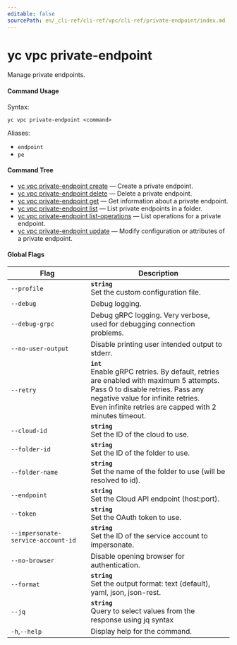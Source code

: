 ```yaml
---
editable: false
sourcePath: en/_cli-ref/cli-ref/vpc/cli-ref/private-endpoint/index.md
---
```


# yc vpc private-endpoint

Manage private endpoints.

#### Command Usage

Syntax: 

`yc vpc private-endpoint <command>`

Aliases: 

- `endpoint`
- `pe`

#### Command Tree

- [yc vpc private-endpoint create](create.md) — Create a private endpoint.
- [yc vpc private-endpoint delete](delete.md) — Delete a private endpoint.
- [yc vpc private-endpoint get](get.md) — Get information about a private endpoint.
- [yc vpc private-endpoint list](list.md) — List private endpoints in a folder.
- [yc vpc private-endpoint list-operations](list-operations.md) — List operations for a private endpoint.
- [yc vpc private-endpoint update](update.md) — Modify configuration or attributes of a private endpoint.

#### Global Flags

| Flag | Description |
|----|----|
|`--profile`|<b>`string`</b><br/>Set the custom configuration file.|
|`--debug`|Debug logging.|
|`--debug-grpc`|Debug gRPC logging. Very verbose, used for debugging connection problems.|
|`--no-user-output`|Disable printing user intended output to stderr.|
|`--retry`|<b>`int`</b><br/>Enable gRPC retries. By default, retries are enabled with maximum 5 attempts.<br/>Pass 0 to disable retries. Pass any negative value for infinite retries.<br/>Even infinite retries are capped with 2 minutes timeout.|
|`--cloud-id`|<b>`string`</b><br/>Set the ID of the cloud to use.|
|`--folder-id`|<b>`string`</b><br/>Set the ID of the folder to use.|
|`--folder-name`|<b>`string`</b><br/>Set the name of the folder to use (will be resolved to id).|
|`--endpoint`|<b>`string`</b><br/>Set the Cloud API endpoint (host:port).|
|`--token`|<b>`string`</b><br/>Set the OAuth token to use.|
|`--impersonate-service-account-id`|<b>`string`</b><br/>Set the ID of the service account to impersonate.|
|`--no-browser`|Disable opening browser for authentication.|
|`--format`|<b>`string`</b><br/>Set the output format: text (default), yaml, json, json-rest.|
|`--jq`|<b>`string`</b><br/>Query to select values from the response using jq syntax|
|`-h`,`--help`|Display help for the command.|
